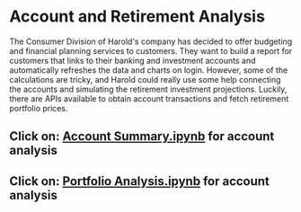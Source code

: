 # Account and Retirement Analysis

The Consumer Division of Harold's company has decided to offer budgeting and financial planning services to customers. They want to build a report for customers that links to their banking and investment accounts and automatically refreshes the data and charts on login. However, some of the calculations are tricky, and Harold could really use some help connecting the accounts and simulating the retirement investment projections. Luckily, there are APIs available to obtain account transactions and fetch retirement portfolio prices.

## Click on: [Account Summary.ipynb](https://github.com/pbonner4/Api-Hw-5/blob/master/Account%20Summary.ipynb) for account analysis
## Click on: [Portfolio Analysis.ipynb](https://github.com/pbonner4/Api-Hw-5/blob/master/Portfolio%20Analysis.ipynb) for account analysis
